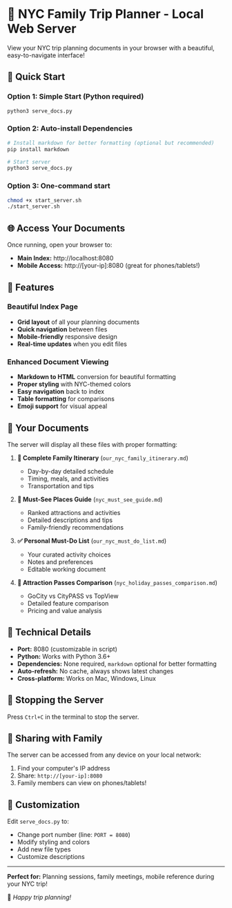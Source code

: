# 🗽 NYC Family Trip Planner - Local Web Server

View your NYC trip planning documents in your browser with a beautiful, easy-to-navigate interface!

## 🚀 Quick Start

### Option 1: Simple Start (Python required)
```bash
python3 serve_docs.py
```

### Option 2: Auto-install Dependencies
```bash
# Install markdown for better formatting (optional but recommended)
pip install markdown

# Start server
python3 serve_docs.py
```

### Option 3: One-command start
```bash
chmod +x start_server.sh
./start_server.sh
```

## 🌐 Access Your Documents

Once running, open your browser to:
- **Main Index:** http://localhost:8080
- **Mobile Access:** http://[your-ip]:8080 (great for phones/tablets!)

## 📱 Features

### Beautiful Index Page
- **Grid layout** of all your planning documents
- **Quick navigation** between files
- **Mobile-friendly** responsive design
- **Real-time updates** when you edit files

### Enhanced Document Viewing
- **Markdown to HTML** conversion for beautiful formatting
- **Proper styling** with NYC-themed colors
- **Easy navigation** back to index
- **Table formatting** for comparisons
- **Emoji support** for visual appeal

## 📄 Your Documents

The server will display all these files with proper formatting:

1. **🎯 Complete Family Itinerary** (`our_nyc_family_itinerary.md`)
   - Day-by-day detailed schedule
   - Timing, meals, and activities
   - Transportation and tips

2. **🌟 Must-See Places Guide** (`nyc_must_see_guide.md`)  
   - Ranked attractions and activities
   - Detailed descriptions and tips
   - Family-friendly recommendations

3. **✅ Personal Must-Do List** (`our_nyc_must_do_list.md`)
   - Your curated activity choices
   - Notes and preferences
   - Editable working document

4. **🎫 Attraction Passes Comparison** (`nyc_holiday_passes_comparison.md`)
   - GoCity vs CityPASS vs TopView
   - Detailed feature comparison
   - Pricing and value analysis

## 🔧 Technical Details

- **Port:** 8080 (customizable in script)
- **Python:** Works with Python 3.6+
- **Dependencies:** None required, `markdown` optional for better formatting
- **Auto-refresh:** No cache, always shows latest changes
- **Cross-platform:** Works on Mac, Windows, Linux

## 🛑 Stopping the Server

Press `Ctrl+C` in the terminal to stop the server.

## 📱 Sharing with Family

The server can be accessed from any device on your local network:
1. Find your computer's IP address
2. Share: `http://[your-ip]:8080`
3. Family members can view on phones/tablets!

## 🔧 Customization

Edit `serve_docs.py` to:
- Change port number (line: `PORT = 8080`)
- Modify styling and colors
- Add new file types
- Customize descriptions

---

**Perfect for:** Planning sessions, family meetings, mobile reference during your NYC trip!

🎯 *Happy trip planning!*

